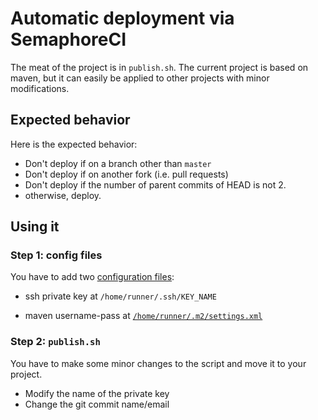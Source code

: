 # Automatic deployment via SemaphoreCI 

The meat of the project is in `publish.sh`. 
The current project is based on maven, but it can easily be applied to other projects with minor modifications. 

## Expected behavior 
Here is the expected behavior: 
 - Don't deploy if on a branch other than `master`
 - Don't deploy if on another fork (i.e. pull requests)
 - Don't deploy if the number of parent commits of HEAD is not 2. 
 - otherwise, deploy. 


## Using it 
### Step 1: config files 
You have to add two [configuration files](https://semaphoreci.com/docs/adding-custom-configuration-files.html): 
 - ssh private key at `/home/runner/.ssh/KEY_NAME`
 
 - maven username-pass at [`/home/runner/.m2/settings.xml`](https://maven.apache.org/settings.html) 

### Step 2: `publish.sh`
You have to make some minor changes to the script and move it to your project. 
 - Modify the name of the private key 
 - Change the git commit name/email 